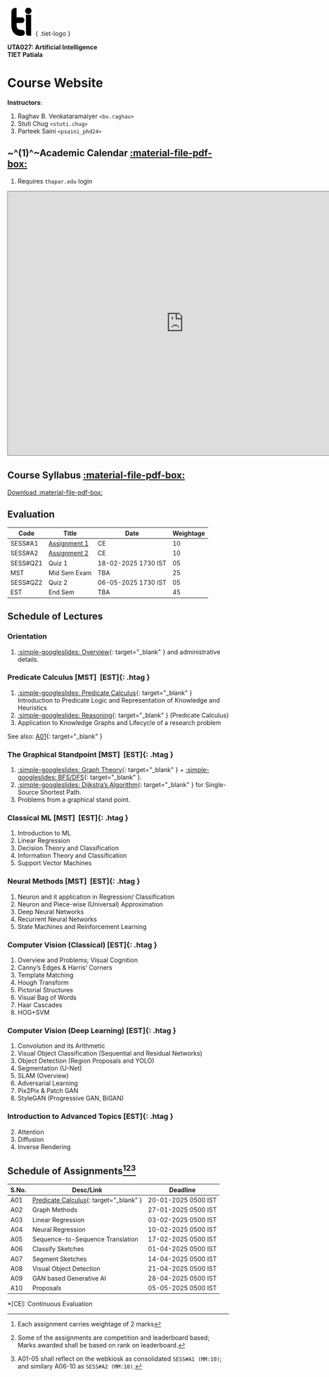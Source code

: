 ![Tiet Logo](assets/tiet-logo.svg){ .tiet-logo }

**UTA027: Artificial Intelligence**  
**TIET Patiala**

# Course Website

**Instructors**:

1. Raghav B. Venkataramaiyer `<bv.raghav>`
2. Stuti Chug `<stuti.chug>`
3. Parteek Saini `<psaini_phd24>`

<div class="annotate" markdown>

<!-- ## Academic Calendar [:material-file-pdf-box:](assets/academic-calendar-ug2plus.pdf) ~^:material-information-outline:^~{ title="Requires thapar.edu login" } ## -->
## ~^(1)^~Academic Calendar [:material-file-pdf-box:](assets/academic-calendar-ug2plus.pdf) ##

</div>

1. Requires `thapar.edu` login

<iframe src="https://calendar.google.com/calendar/embed?height=600&wkst=1&ctz=Asia%2FKolkata&mode=AGENDA&src=Y18wNDFiZjNjZGU2MTc2OGNjYTQzMTFlNDZhNDdiNGExNTZiM2JhMjIzNTZkYTRhMjU3NGNhMDhlNDI5OGNjZTI5QGdyb3VwLmNhbGVuZGFyLmdvb2dsZS5jb20&src=Y181MWMwYmJjZmRiMWVkYTI4ZDIzYzIwNDUxYjA4ZDM1ZjVhMDA0M2UzYzgxOTFlMzZkOTY0YzA5Mzc3MWQyNGZmQGdyb3VwLmNhbGVuZGFyLmdvb2dsZS5jb20&src=Y18wZjhmMWI1OWFiOGI2YzdhN2NmMzg4YTRhZTRjYWE1NmQyYWFlYzBiODJhMjVhNjVlYTRkM2VhMWVjNjZhODU4QGdyb3VwLmNhbGVuZGFyLmdvb2dsZS5jb20&color=%23795548&color=%23D81B60&color=%23C0CA33" style="border:solid 1px #777" width="800" height="600" frameborder="0" scrolling="no"></iframe>

## Course Syllabus [:material-file-pdf-box:](assets/uta027-syllabus-nba.pdf) ##

[Download
:material-file-pdf-box:](assets/uta027-syllabus-nba.pdf)

## Evaluation ##

| Code     | Title                                    | Date                | Weightage |
|----------|------------------------------------------|---------------------|-----------|
| SESS#A1  | [Assignment 1](#schedule-of-assignments) | CE                  | 10        |
| SESS#A2  | [Assignment 2](#schedule-of-assignments) | CE                  | 10        |
| SESS#QZ1 | Quiz 1                                   | 18-02-2025 1730 IST | 05        |
| MST      | Mid Sem Exam                             | TBA                 | 25        |
| SESS#QZ2 | Quiz 2                                   | 06-05-2025 1730 IST | 05        |
| EST      | End Sem                                  | TBA                 | 45        |

## Schedule of Lectures ##

### Orientation ###
1. [:simple-googleslides: 
   Overview][L00]{: target="_blank" } and
   administrative details. 

### Predicate Calculus **[MST]  [EST]**{: .htag } ###
1. [:simple-googleslides:
   Predicate Calculus][L01]{: target="_blank" }  
   Introduction to Predicate Logic and Representation
   of Knowledge and Heuristics
2. [:simple-googleslides: Reasoning][L02]{: target="_blank" }
   (Predicate Calculus)
3. Application to Knowledge Graphs and Lifecycle of a
   research problem

See also: [A01][A01]{: target="_blank" }

### The Graphical Standpoint **[MST]  [EST]**{: .htag } ###
1. [:simple-googleslides: 
   Graph Theory][L03]{: target="_blank" } + 
   [:simple-googleslides: BFS/DFS][L04]{: target="_blank" }.
2. [:simple-googleslides: Dijkstra’s 
   Algorithm][L05]{: target="_blank" } for
   Single-Source Shortest Path. 
3. Problems from a graphical stand point.

### Classical ML **[MST]  [EST]**{: .htag } ###
1. Introduction to ML
2. Linear Regression
3. Decision Theory and Classification
4. Information Theory and Classification
5. Support Vector Machines

### Neural Methods **[MST]  [EST]**{: .htag } ###
1. Neuron and it application in Regression/ Classification
2. Neuron and Piece-wise (Universal) Approximation
3. Deep Neural Networks
4. Recurrent Neural Networks
5. State Machines and Reinforcement Learning

### Computer Vision (Classical) **[EST]**{: .htag } ###
1. Overview and Problems; Visual Cognition
2. Canny’s Edges & Harris’ Corners
3. Template Matching
3. Hough Transform
4. Pictorial Structures
5. Visual Bag of Words
6. Haar Cascades
7. HOG+SVM

### Computer Vision (Deep Learning) **[EST]**{: .htag } ###
1. Convolution and its Arithmetic
9. Visual Object Classification (Sequential and
   Residual Networks)
10. Object Detection (Region Proposals and YOLO)
11. Segmentation (U-Net)
12. SLAM (Overview)
12. Adversarial Learning
13. Pix2Pix & Patch GAN
1. StyleGAN (Progressive GAN, BiGAN)

### Introduction to Advanced Topics  **[EST]**{: .htag } ###

2. Attention
3. Diffusion
4. Inverse Rendering

## Schedule of Assignments[^2][^5][^6] ##

| S.No. | Desc/Link                                     | Deadline            |
|-------|-----------------------------------------------|---------------------|
| A01   | [Predicate Calculus][A01]{: target="_blank" } | 20-01-2025 0500 IST |
| A02   | Graph Methods                                 | 27-01-2025 0500 IST |
| A03   | Linear Regression                             | 03-02-2025 0500 IST |
| A04   | Neural Regression                             | 10-02-2025 0500 IST |
| A05   | Sequence-to-Sequence Translation              | 17-02-2025 0500 IST |
| A06   | Classify Sketches                             | 01-04-2025 0500 IST |
| A07   | Segment Sketches                              | 14-04-2025 0500 IST |
| A08   | Visual Object Detection                       | 21-04-2025 0500 IST |
| A09   | GAN based Generative AI                       | 28-04-2025 0500 IST |
| A10   | Proposals                                     | 05-05-2025 0500 IST |

[^2]: Each assignment carries weightage of 2 marks

[^5]: Some of the assignments are competition and
    leaderboard based; Marks awarded shall be based on
    rank on leaderboard.

[^6]: A01-05 shall reflect on the webkiosk as
    consolidated `SESS#A1 (MM:10)`; and similary A06-10
    as `SESS#A2 (MM:10)`.

*[CE]: Continuous Evaluation

[L00]: https://docs.google.com/presentation/d/12eAv6piSBUGpidoTGguA8UnAvAQFPv9pX7HfcBJXFt8/edit?usp=sharing "UTA027 L00"
[L01]: https://docs.google.com/presentation/d/1T1BeU8iz2cfsM0yxdm8oT1Ly06R3n_xD4Rc6m3iAhCQ/edit?usp=sharing "UTA027 L01"
[L02]: https://docs.google.com/presentation/d/1Epx9WmYS15h8wfcPc0Ij_DS-3-M1R-6_ZcJFBdfyZZw/edit?usp=sharing "UTA027 L02"
[A01]: https://tiet-uta027.github.io/a01
[L03]: https://docs.google.com/presentation/d/1I-lOezmSW7KrdlxKjhwePbKwvGyb7_r7hnG0QDt4odY/edit?usp=sharing "UTA027 L03"
[L04]: https://docs.google.com/presentation/d/14PY-Sc50QsFxdUqZk7GlYVwwEXzO38rg9z9KKx5ti0k/edit?usp=sharing "UTA027 L04"
[L05]: https://docs.google.com/presentation/d/1ByOn7TYDUs6tBKCE8WBUXLNdog4XnqtqqxVfyNzkI68/edit?usp=sharing "UTA027 L05"
